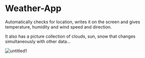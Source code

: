 # Weather-App

Automatically checks for location, writes it on the screen and gives temperature, humidity and wind speed and direction.

It also has a picture collection of clouds, sun, snow that changes simultaneously with other data...

![untitled1](https://user-images.githubusercontent.com/31318398/31048510-a85a1b5c-a61e-11e7-8bfd-4bd5489fb83c.png)

